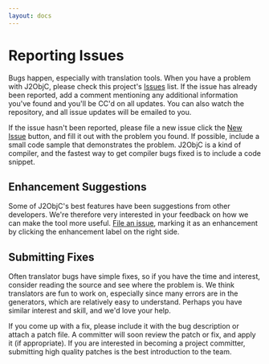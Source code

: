 ```yaml
---
layout: docs
---
```


# Reporting Issues

Bugs happen, especially with translation tools.  When you have a problem with J2ObjC, please check this project's [Issues](https://github.com/google/j2objc/issues) list.  If the issue has already been reported, add a comment mentioning any additional information you've found and you'll be CC'd on all updates. You can also watch the repository, and all issue updates will be emailed to you.

If the issue hasn't been reported, please file a new issue click the [New Issue](https://github.com/google/j2objc/issues/new) button, and fill it out with the problem you found. If possible, include a small code sample that demonstrates the problem.  J2ObjC is a kind of compiler, and the fastest way to get compiler bugs fixed is to include a code snippet.

## Enhancement Suggestions

Some of J2ObjC's best features have been suggestions from other developers.  We're therefore very interested in your feedback on how we can make the tool more useful. [File an issue](https://github.com/google/j2objc/issues/new), marking it as an enhancement by clicking the enhancement label on the right side.

## Submitting Fixes

Often translator bugs have simple fixes, so if you have the time and interest, consider reading the source and see where the problem is.  We think translators are fun to work on, especially since many errors are in the generators, which are relatively easy to understand.  Perhaps you have similar interest and skill, and we'd love your help.

If you come up with a fix, please include it with the bug description or attach a patch file.  A committer will soon review the patch or fix, and apply it (if appropriate).  If you are interested in becoming a project committer, submitting high quality patches is the best introduction to the team.
